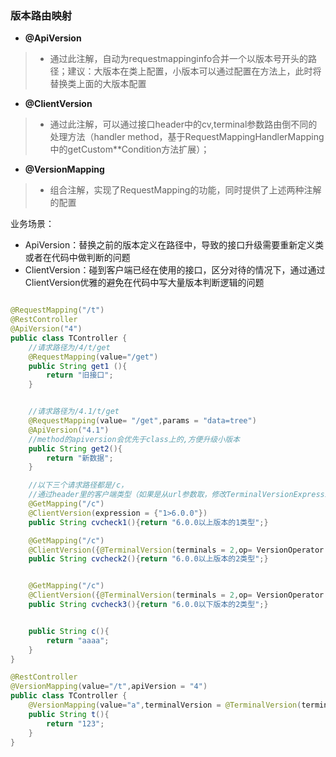 ### 版本路由映射


- **@ApiVersion**
>* 通过此注解，自动为requestmappinginfo合并一个以版本号开头的路径；建议：大版本在类上配置，小版本可以通过配置在方法上，此时将替换类上面的大版本配置

- **@ClientVersion**
>* 通过此注解，可以通过接口header中的cv,terminal参数路由倒不同的处理方法（handler method，基于RequestMappingHandlerMapping中的getCustom**Condition方法扩展）；

- **@VersionMapping** 
>* 组合注解，实现了RequestMapping的功能，同时提供了上述两种注解的配置


业务场景：
- ApiVersion：替换之前的版本定义在路径中，导致的接口升级需要重新定义类或者在代码中做判断的问题
- ClientVersion：碰到客户端已经在使用的接口，区分对待的情况下，通过通过ClientVersion优雅的避免在代码中写大量版本判断逻辑的问题

```java

@RequestMapping("/t")
@RestController
@ApiVersion("4")
public class TController {
    //请求路径为/4/t/get
    @RequestMapping(value="/get")
    public String get1 (){
        return "旧接口";
    }


    //请求路径为/4.1/t/get
    @RequestMapping(value= "/get",params = "data=tree")
    @ApiVersion("4.1")
    //method的apiversion会优先于class上的,方便升级小版本
    public String get2(){
        return "新数据";
    }

    //以下三个请求路径都是/c，
    //通过header里的客户端类型（如果是从url参数取，修改TerminalVersionExpression即可）以及版本号路由到不同方法
    @GetMapping("/c")
    @ClientVersion(expression = {"1>6.0.0"})
    public String cvcheck1(){return "6.0.0以上版本的1类型";}

    @GetMapping("/c")
    @ClientVersion({@TerminalVersion(terminals = 2,op= VersionOperator.GT,version = "6.0.0")})
    public String cvcheck2(){return "6.0.0以上版本的2类型";}


    @GetMapping("/c")
    @ClientVersion({@TerminalVersion(terminals = 2,op= VersionOperator.LTE,version = "6.0.0")})
    public String cvcheck3(){return "6.0.0以下版本的2类型";}


    public String c(){
        return "aaaa";
    }
}

```



```java
@RestController
@VersionMapping(value="/t",apiVersion = "4")
public class TController {
    @VersionMapping(value="a",terminalVersion = @TerminalVersion(terminals = 1,op = VersionOperator.EQ,version = "3.0"))
    public String t(){
        return "123";
    }
}
```
